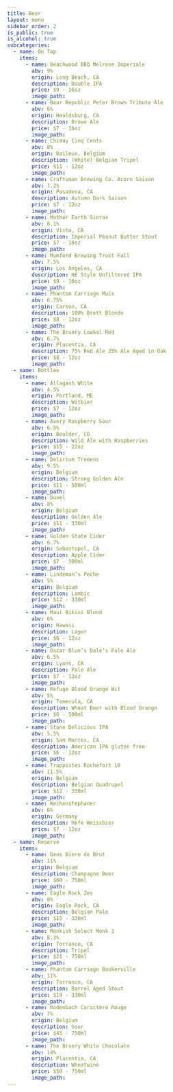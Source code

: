```yaml
---
title: Beer
layout: menu
sidebar_order: 2
is_public: true
is_alcohol: true
subcategories:
  - name: On Tap
    items:
      - name: Beachwood BBQ Melrose Imperiale
        abv: 9%
        origin: Long Beach, CA
        description: Double IPA
        price: $9 - 16oz
        image_path:
      - name: Bear Republic Peter Brown Tribute Ale
        abv: 6%
        origin: Healdsburg, CA
        description: Brown Ale
        price: $7 - 16oz
        image_path:
      - name: Chimay Cinq Cents
        abv: 8%
        origin: Baileux, Belgium
        description: (White) Belgian Tripel
        price: $11 - 12oz
        image_path:
      - name: Craftsman Brewing Co. Acorn Saison
        abv: 7.2%
        origin: Pasadena, CA
        description: Autumn Dark Saison
        price: $7 - 12oz
        image_path:
      - name: Mother Earth Sintax
        abv: 8.1%
        origin: Vista, CA
        description: Imperial Peanut Butter Stout
        price: $7 - 16oz
        image_path:
      - name: Mumford Brewing Trust Fall
        abv: 7.5%
        origin: Los Angeles, CA
        description: NE Style Unfiltered IPA
        price: $9 - 16oz
        image_path:
      - name: Phantom Carriage Muis
        abv: 6.75%
        origin: Carson, CA
        description: 100% Brett Blonde
        price: $8 - 12oz
        image_path:
      - name: The Bruery Loakal Red
        abv: 6.7%
        origin: Placentia, CA
        description: 75% Red Ale 25% Ale Aged in Oak
        price: $8 - 12oz
        image_path:
  - name: Bottles
    items:
      - name: Allagash White
        abv: 4.5%
        origin: Portland, ME
        description: Witbier
        price: $7 - 12oz
        image_path:
      - name: Avery Raspberry Sour
        abv: 6.5%
        origin: Boulder, CO
        description: Wild Ale with Raspberries
        price: $15 - 22oz
        image_path:
      - name: Delirium Tremens
        abv: 9.5%
        origin: Belgium
        description: Strong Golden Ale
        price: $11 - 500ml
        image_path:
      - name: Duvel
        abv: 8%
        origin: Belgium
        description: Golden Ale
        price: $11 - 330ml
        image_path:
      - name: Golden State Cider
        abv: 6.7%
        origin: Sebastopol, CA
        description: Apple Cider
        price: $7 - 500ml
        image_path:
      - name: Lindeman’s Peche
        abv: 5%
        origin: Belgium
        description: Lambic
        price: $12 - 330ml
        image_path:
      - name: Maui Bikini Blond
        abv: 6%
        origin: Hawaii
        description: Lager
        price: $6 - 12oz
        image_path:
      - name: Oscar Blue’s Dale’s Pale Ale
        abv: 6.5%
        origin: Lyons, CA
        description: Pale Ale
        price: $7 - 12oz
        image_path:
      - name: Refuge Blood Orange Wit
        abv: 5%
        origin: Temecula, CA
        description: Wheat Beer with Blood Orange
        price: $6 - 500ml
        image_path:
      - name: Stone Delicious IPA
        abv: 5.5%
        origin: San Marcos, CA
        description: American IPA gluten free
        price: $6 - 12oz
        image_path:
      - name: Trappistes Rochefort 10
        abv: 11.5%
        origin: Belgium
        description: Belgian Quadrupel
        price: $12 - 330ml
        image_path:
      - name: Weihenstephaner
        abv: 6%
        origin: Germany
        description: Hefe Weissbier
        price: $7 - 12oz
        image_path:
  - name: Reserve
    items:
      - name: Deus Biere de Brut
        abv: 11%
        origin: Belgium
        description: Champagne Beer
        price: $60 - 750ml
        image_path:
      - name: Eagle Rock Zes
        abv: 8%
        origin: Eagle Rock, CA
        description: Belgian Pale
        price: $15 - 330ml
        image_path:
      - name: Monkish Select Monk 3
        abv: 8.3%
        origin: Torrance, CA
        description: Tripel
        price: $21 - 750ml
        image_path:
      - name: Phantom Carriage Baskerville
        abv: 11%
        origin: Torrance, CA
        description: Barrel Aged Stout
        price: $19 - 330ml
        image_path:
      - name: Rodenbach Caractère Rouge
        abv: 7%
        origin: Belgium
        description: Sour
        price: $45 - 750ml
        image_path:
      - name: The Bruery White Chocolate
        abv: 14%
        origin: Placentia, CA
        description: Wheatwine
        price: $50 - 750ml
        image_path:
---
```

